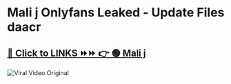 
 # Mali j Onlyfans Leaked - Update Files daacr

## <h2><a href="https://clipsfans.com/Mali_j&ref=git">🔗 Click to LINKS ⏩⏩ 👉 🟢 Mali j </a></h2>

<a href="https://clipsfans.com/Mali_j&ref=git" rel="nofollow" data-target="animated-image.originalLink"><img src="https://i.ibb.co.com/xMMVF88/686577567.gif" alt="Viral Video Original" style="max-width: 100%; display: inline-block;" data-target="animated-image.originalImage"></a>

